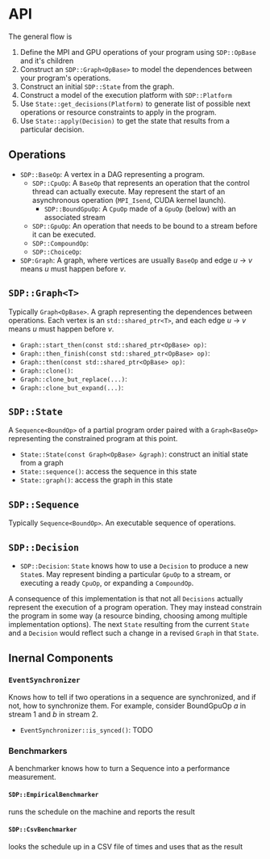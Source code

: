 # API

The general flow is

1. Define the MPI and GPU operations of your program using `SDP::OpBase` and it's children
2. Construct an `SDP::Graph<OpBase>` to model the dependences between your program's operations.
3. Construct an initial `SDP::State` from the graph.
4. Construct a model of the execution platform with `SDP::Platform`
5. Use `State::get_decisions(Platform)` to generate list of possible next operations or resource constraints to apply in the program.
6. Use `State::apply(Decision)` to get the state that results from a particular decision.




## Operations

- `SDP::BaseOp`: A vertex in a DAG representing a program.
  - `SDP::CpuOp`: A `BaseOp` that represents an operation that the control thread can actually execute. May represent the start of an asynchronous operation (`MPI_Isend`, CUDA kernel launch).
    - `SDP::BoundGpuOp`: A `CpuOp` made of a `GpuOp` (below) with an associated stream
  - `SDP::GpuOp`: An operation that needs to be bound to a stream before it can be executed.
  - `SDP::CompoundOp`:
  - `SDP::ChoiceOp`:
- `SDP:Graph`: A graph, where vertices are usually `BaseOp` and edge *u* -> *v* means *u* must happen before *v*.

## `SDP::Graph<T>`

Typically `Graph<OpBase>`.
A graph representing the dependences between operations.
Each vertex is an `std::shared_ptr<T>`, and each edge *u* -> *v* means *u* must happen before *v*.

* `Graph::start_then(const std::shared_ptr<OpBase> op)`:
* `Graph::then_finish(const std::shared_ptr<OpBase> op)`:
* `Graph::then(const std::shared_ptr<OpBase> op)`:
* `Graph::clone()`:
* `Graph::clone_but_replace(...)`:
* `Graph::clone_but_expand(...)`:

## `SDP::State`

A `Sequence<BoundOp>` of a partial program order paired with a `Graph<BaseOp>` representing the constrained program at this point.

* `State::State(const Graph<OpBase> &graph)`: construct an initial state from a graph
* `State::sequence()`: access the sequence in this state
* `State::graph()`: access the graph in this state

## `SDP::Sequence`

Typically `Sequence<BoundOp>`.
An executable sequence of operations.


## `SDP::Decision`

- `SDP::Decision`: `State` knows how to use a `Decision` to produce a new `State`s. May represent binding a particular `GpuOp` to a stream, or executing a ready `CpuOp`, or expanding a `CompoundOp`.

A consequence of this implementation is that not all `Decisions` actually represent the execution of a program operation.
They may instead constrain the program in some way (a resource binding, choosing among multiple implementation options).
The next `State` resulting from the current `State` and a `Decision` would reflect such a change in a revised `Graph` in that `State`.

## Inernal Components

### `EventSynchronizer`

Knows how to tell if two operations in a sequence are synchronized, and if not, how to synchronize them.
For example, consider BoundGpuOp *a* in stream 1 and *b* in stream 2.

* `EventSynchronizer::is_synced()`: TODO

### Benchmarkers

A benchmarker knows how to turn a Sequence into a performance measurement.

#### `SDP::EmpiricalBenchmarker`
runs the schedule on the machine and reports the result
#### `SDP::CsvBenchmarker`
looks the schedule up in a CSV file of times and uses that as the result